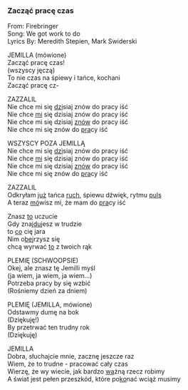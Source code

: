 ### Zacząć pracę czas ###

From: Firebringer\
Song: We got work to do\
Lyrics By: Meredith Stepien, Mark Swiderski

JEMILLA (mówione)\
Zacząć pracę czas!\
(wszyscy jęczą)\
To nie czas na śpiewy i tańce, kochani\
Zacząć pracę cz-

ZAZZALIL\
Nie chce mi się <ins>dzi</ins>siaj znów do pracy iść\
Nie chce <ins>mi</ins> się dzisiaj znów do pracy iść\
Nie chce mi się dzisiaj <ins>znów</ins> do pracy iść\
Nie chce mi się znów do <ins>pra</ins>cy iść

WSZYSCY POZA JEMILLĄ\
Nie chce mi się <ins>dzi</ins>siaj znów do pracy iść\
Nie chce <ins>mi</ins> się dzisiaj znów do pracy iść\
Nie chce mi się dzisiaj <ins>znów</ins> do pracy iść\
Nie chce mi się znów do <ins>pra</ins>cy iść

ZAZZALIL\
Odkryłam <ins>już</ins> tańca <ins>ruch</ins>, śpiewu dźwięk, rytmu <ins>puls</ins>\
A teraz <ins>mó</ins>wisz mi, że mam do <ins>pra</ins>cy iść

Znasz <ins>to</ins> uczucie\
Gdy znaj<ins>du</ins>jesz w trudzie\
to <ins>co</ins> cię jara\
Nim o<ins>be</ins>jrzysz się\
chcą wyrwać <ins>to</ins> z twoich rąk

PLEMIĘ (SCHWOOPSIE)\
Okej, ale znasz tę Jemilli myśl\
(ja wiem, ja wiem, ja wiem...)\
Potrzeba pracy by się wzbić\
(Rośniemy dzień za dniem)

PLEMIĘ (JEMILLA, mówione)\
Odstawmy dumę na bok\
(Dziękuję!)\
By przetrwać ten trudny rok\
(Dziękuję)

JEMILLA\
Dobra, słuchajcie mnie, zacznę jeszcze raz\
Wiem, że to trudne - pracować cały czas\
Wierzę, że wy wiecie, jak bardzo <ins>wa</ins>żną rzecz robimy\
A świat jest pełen przeszkód, które po<ins>ko</ins>nać wciąż musimy
